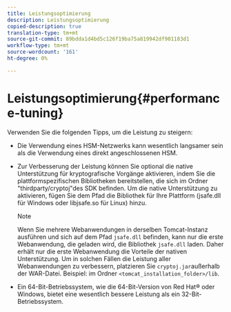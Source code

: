 ```yaml
---
title: Leistungsoptimierung
description: Leistungsoptimierung
copied-description: true
translation-type: tm+mt
source-git-commit: 89bdda1d4bd5c126f19ba75a819942df901183d1
workflow-type: tm+mt
source-wordcount: '161'
ht-degree: 0%

---
```



# Leistungsoptimierung{#performance-tuning}

Verwenden Sie die folgenden Tipps, um die Leistung zu steigern:

* Die Verwendung eines HSM-Netzwerks kann wesentlich langsamer sein als die Verwendung eines direkt angeschlossenen HSM.
* Zur Verbesserung der Leistung können Sie optional die native Unterstützung für kryptografische Vorgänge aktivieren, indem Sie die plattformspezifischen Bibliotheken bereitstellen, die sich im Ordner &quot;thirdparty/cryptoj&quot;des SDK befinden. Um die native Unterstützung zu aktivieren, fügen Sie dem Pfad die Bibliothek für Ihre Plattform (jsafe.dll für Windows oder libjsafe.so für Linux) hinzu.

   >[!NOTE]
   >
   >Wenn Sie mehrere Webanwendungen in derselben Tomcat-Instanz ausführen und sich auf dem Pfad `jsafe.dll` befinden, kann nur die erste Webanwendung, die geladen wird, die Bibliothek `jsafe.dll` laden. Daher erhält nur die erste Webanwendung die Vorteile der nativen Unterstützung. Um in solchen Fällen die Leistung aller Webanwendungen zu verbessern, platzieren Sie `cryptoj.jar`außerhalb der WAR-Datei. Beispiel: im Ordner `<tomcat_installation_folder>/lib`.

* Ein 64-Bit-Betriebssystem, wie die 64-Bit-Version von Red Hat® oder Windows, bietet eine wesentlich bessere Leistung als ein 32-Bit-Betriebssystem.

